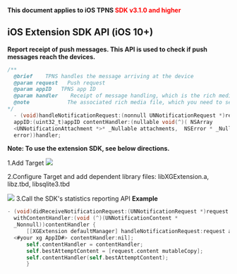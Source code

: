 ﻿**This document applies to iOS TPNS <font color="#FF0000">SDK v3.1.0 and higher </font>**

## iOS Extension SDK API (iOS 10+)
**Report receipt of push messages. This API is used to check if push messages reach the devices.**
```objective-c
/**
  @brief    TPNS handles the message arriving at the device            
  @param request   Push request
  @param appID   TPNS app ID
  @param handler    Receipt of message handling, which is the rich media file associated in the callback method               
  @note            The associated rich media file, which you need to set the full URL address of the resource for in the push frontend and will be automatically downloaded in the SDK internally.        
*/
  - (void)handleNotificationRequest:(nonnull UNNotificationRequest *)request
  appID:(uint32_t)appID contentHandler:(nullable void(^)( NSArray
  <UNNotificationAttachment *>* _Nullable attachments,  NSError * _Nullable
  error))handler;
```
**Note:
To use the extension SDK, see below directions.**

1.Add Target
![](/assets/iOSExtension/extension.jpg)

2.Configure Target and add dependent library files: libXGExtension.a, libz.tbd, libsqlite3.tbd

![](/assets/iOSExtension/extensionConfig.jpg)
3.Call the SDK's statistics reporting API
**Example**

```Objective-C
- (void)didReceiveNotificationRequest:(UNNotificationRequest *)request
  withContentHandler:(void (^)(UNNotificationContent *
  _Nonnull))contentHandler {
      [[XGExtension defaultManager] handleNotificationRequest:request appID:
  <#your xg AppID#> contentHandler:nil];
      self.contentHandler = contentHandler;
      self.bestAttemptContent = [request.content mutableCopy];
      self.contentHandler(self.bestAttemptContent);
      }
```






